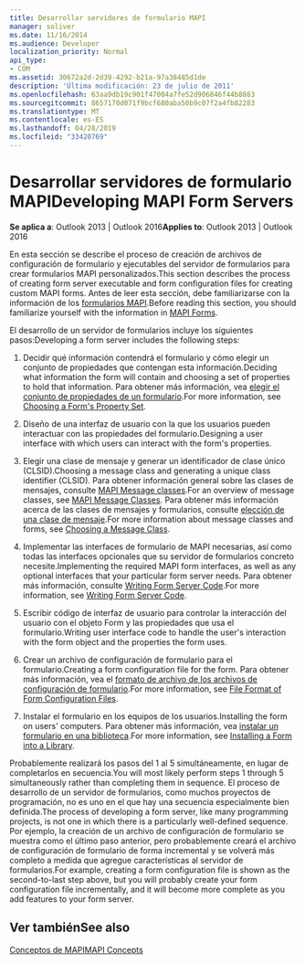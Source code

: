 ```yaml
---
title: Desarrollar servidores de formulario MAPI
manager: soliver
ms.date: 11/16/2014
ms.audience: Developer
localization_priority: Normal
api_type:
- COM
ms.assetid: 30672a2d-2d39-4292-b21a-97a38485d1de
description: 'Última modificación: 23 de julio de 2011'
ms.openlocfilehash: 63aa9db19c901f47004a7fe52d906846f44b8883
ms.sourcegitcommit: 8657170d071f9bcf680aba50b9c07f2a4fb82283
ms.translationtype: MT
ms.contentlocale: es-ES
ms.lasthandoff: 04/28/2019
ms.locfileid: "33420769"
---
```

# <a name="developing-mapi-form-servers"></a><span data-ttu-id="b010b-103">Desarrollar servidores de formulario MAPI</span><span class="sxs-lookup"><span data-stu-id="b010b-103">Developing MAPI Form Servers</span></span>

  
  
<span data-ttu-id="b010b-104">**Se aplica a**: Outlook 2013 | Outlook 2016</span><span class="sxs-lookup"><span data-stu-id="b010b-104">**Applies to**: Outlook 2013 | Outlook 2016</span></span> 
  
<span data-ttu-id="b010b-105">En esta sección se describe el proceso de creación de archivos de configuración de formulario y ejecutables del servidor de formularios para crear formularios MAPI personalizados.</span><span class="sxs-lookup"><span data-stu-id="b010b-105">This section describes the process of creating form server executable and form configuration files for creating custom MAPI forms.</span></span> <span data-ttu-id="b010b-106">Antes de leer esta sección, debe familiarizarse con la información de los [formularios MAPI](mapi-forms.md).</span><span class="sxs-lookup"><span data-stu-id="b010b-106">Before reading this section, you should familiarize yourself with the information in [MAPI Forms](mapi-forms.md).</span></span>
  
<span data-ttu-id="b010b-107">El desarrollo de un servidor de formularios incluye los siguientes pasos:</span><span class="sxs-lookup"><span data-stu-id="b010b-107">Developing a form server includes the following steps:</span></span>
  
1. <span data-ttu-id="b010b-108">Decidir qué información contendrá el formulario y cómo elegir un conjunto de propiedades que contengan esta información.</span><span class="sxs-lookup"><span data-stu-id="b010b-108">Deciding what information the form will contain and choosing a set of properties to hold that information.</span></span> <span data-ttu-id="b010b-109">Para obtener más información, vea [elegir el conjunto de propiedades de un formulario](choosing-a-form-s-property-set.md).</span><span class="sxs-lookup"><span data-stu-id="b010b-109">For more information, see [Choosing a Form's Property Set](choosing-a-form-s-property-set.md).</span></span>
    
2. <span data-ttu-id="b010b-110">Diseño de una interfaz de usuario con la que los usuarios pueden interactuar con las propiedades del formulario.</span><span class="sxs-lookup"><span data-stu-id="b010b-110">Designing a user interface with which users can interact with the form's properties.</span></span>
    
3. <span data-ttu-id="b010b-111">Elegir una clase de mensaje y generar un identificador de clase único (CLSID).</span><span class="sxs-lookup"><span data-stu-id="b010b-111">Choosing a message class and generating a unique class identifier (CLSID).</span></span> <span data-ttu-id="b010b-112">Para obtener información general sobre las clases de mensajes, consulte [MAPI Message classes](mapi-message-classes.md).</span><span class="sxs-lookup"><span data-stu-id="b010b-112">For an overview of message classes, see [MAPI Message Classes](mapi-message-classes.md).</span></span> <span data-ttu-id="b010b-113">Para obtener más información acerca de las clases de mensajes y formularios, consulte [elección de una clase de mensaje](choosing-a-message-class.md).</span><span class="sxs-lookup"><span data-stu-id="b010b-113">For more information about message classes and forms, see [Choosing a Message Class](choosing-a-message-class.md).</span></span>
    
4. <span data-ttu-id="b010b-114">Implementar las interfaces de formulario de MAPI necesarias, así como todas las interfaces opcionales que su servidor de formularios concreto necesite.</span><span class="sxs-lookup"><span data-stu-id="b010b-114">Implementing the required MAPI form interfaces, as well as any optional interfaces that your particular form server needs.</span></span> <span data-ttu-id="b010b-115">Para obtener más información, consulte [Writing Form Server Code](writing-form-server-code.md).</span><span class="sxs-lookup"><span data-stu-id="b010b-115">For more information, see [Writing Form Server Code](writing-form-server-code.md).</span></span> 
    
5. <span data-ttu-id="b010b-116">Escribir código de interfaz de usuario para controlar la interacción del usuario con el objeto Form y las propiedades que usa el formulario.</span><span class="sxs-lookup"><span data-stu-id="b010b-116">Writing user interface code to handle the user's interaction with the form object and the properties the form uses.</span></span>
    
6. <span data-ttu-id="b010b-117">Crear un archivo de configuración de formulario para el formulario.</span><span class="sxs-lookup"><span data-stu-id="b010b-117">Creating a form configuration file for the form.</span></span> <span data-ttu-id="b010b-118">Para obtener más información, vea el [formato de archivo de los archivos de configuración de formulario](file-format-of-form-configuration-files.md).</span><span class="sxs-lookup"><span data-stu-id="b010b-118">For more information, see [File Format of Form Configuration Files](file-format-of-form-configuration-files.md).</span></span>
    
7. <span data-ttu-id="b010b-119">Instalar el formulario en los equipos de los usuarios.</span><span class="sxs-lookup"><span data-stu-id="b010b-119">Installing the form on users' computers.</span></span> <span data-ttu-id="b010b-120">Para obtener más información, vea [instalar un formulario en una biblioteca](installing-a-form-into-a-library.md).</span><span class="sxs-lookup"><span data-stu-id="b010b-120">For more information, see [Installing a Form into a Library](installing-a-form-into-a-library.md).</span></span>
    
<span data-ttu-id="b010b-121">Probablemente realizará los pasos del 1 al 5 simultáneamente, en lugar de completarlos en secuencia.</span><span class="sxs-lookup"><span data-stu-id="b010b-121">You will most likely perform steps 1 through 5 simultaneously rather than completing them in sequence.</span></span> <span data-ttu-id="b010b-122">El proceso de desarrollo de un servidor de formularios, como muchos proyectos de programación, no es uno en el que hay una secuencia especialmente bien definida.</span><span class="sxs-lookup"><span data-stu-id="b010b-122">The process of developing a form server, like many programming projects, is not one in which there is a particularly well-defined sequence.</span></span> <span data-ttu-id="b010b-123">Por ejemplo, la creación de un archivo de configuración de formulario se muestra como el último paso anterior, pero probablemente creará el archivo de configuración de formulario de forma incremental y se volverá más completo a medida que agregue características al servidor de formularios.</span><span class="sxs-lookup"><span data-stu-id="b010b-123">For example, creating a form configuration file is shown as the second-to-last step above, but you will probably create your form configuration file incrementally, and it will become more complete as you add features to your form server.</span></span>
  
## <a name="see-also"></a><span data-ttu-id="b010b-124">Ver también</span><span class="sxs-lookup"><span data-stu-id="b010b-124">See also</span></span>



[<span data-ttu-id="b010b-125">Conceptos de MAPI</span><span class="sxs-lookup"><span data-stu-id="b010b-125">MAPI Concepts</span></span>](mapi-concepts.md)

